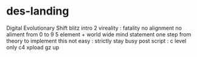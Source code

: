 # des-landing
Digital Evolutionary Shift
blitz intro 2 vireality : fatality
no alignment no aliment 
from 0 to 9
5 element + world wide mind statement
one step from theory to implement
this not easy : 
strictly stay busy
post script  : c level only c4 xpload gz up